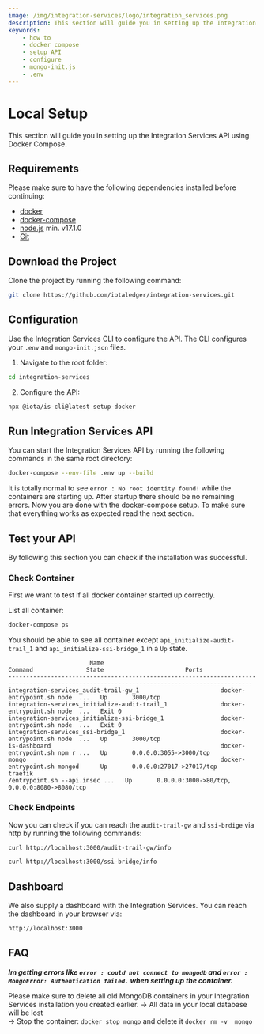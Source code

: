 ```yaml
---
image: /img/integration-services/logo/integration_services.png
description: This section will guide you in setting up the Integration Service API using Docker Compose.
keywords:
    - how to
    - docker compose
    - setup API
    - configure
    - mongo-init.js
    - .env
---
```


# Local Setup

This section will guide you in setting up the Integration Services API using Docker Compose.

## Requirements

Please make sure to have the following dependencies installed before continuing:

-   [docker](https://docs.docker.com/get-docker/)
-   [docker-compose](https://docs.docker.com/compose/install/)
-   [node.js](https://nodejs.org/) min. v17.1.0
-   [Git](https://git-scm.com/book/en/v2/Getting-Started-Installing-Git)

## Download the Project

Clone the project by running the following command:

```bash
git clone https://github.com/iotaledger/integration-services.git
```

## Configuration

Use the Integration Services CLI to configure the API. The CLI configures your `.env` and `mongo-init.json` files.

1. Navigate to the root folder:

```bash
cd integration-services
```

2. Configure the API:

```bash
npx @iota/is-cli@latest setup-docker
```

## Run Integration Services API

You can start the Integration Services API by running the following commands in the same root directory:

```bash
docker-compose --env-file .env up --build
```
It is totally normal to see `error : No root identity found!` while the containers are starting up. After startup there should be no remaining errors.
Now you are done with the docker-compose setup. To make sure that everything works as expected read the next section.

## Test your API

By following this section you can check if the installation was successful.

### Check Container

First we want to test if all docker container started up correctly.

List all container:

```bash
docker-compose ps
```

You should be able to see all container except `api_initialize-audit-trail_1` and `api_initialize-ssi-bridge_1` in a `Up` state.

```
                       Name                                     Command               State                       Ports                    
-------------------------------------------------------------------------------------------------------------------------------------------
integration-services_audit-trail-gw_1                       docker-entrypoint.sh node  ...   Up       3000/tcp                                    
integration-services_initialize-audit-trail_1               docker-entrypoint.sh node  ...   Exit 0                                               
integration-services_initialize-ssi-bridge_1                docker-entrypoint.sh node  ...   Exit 0                                               
integration-services_ssi-bridge_1                           docker-entrypoint.sh node  ...   Up       3000/tcp                                    
is-dashboard                                                docker-entrypoint.sh npm r ...   Up       0.0.0.0:3055->3000/tcp                      
mongo                                                       docker-entrypoint.sh mongod      Up       0.0.0.0:27017->27017/tcp                    
traefik                                                     /entrypoint.sh --api.insec ...   Up       0.0.0.0:3000->80/tcp, 0.0.0.0:8080->8080/tcp
```

### Check Endpoints

Now you can check if you can reach the `audit-trail-gw` and `ssi-brdige` via http by running the following commands:

```bash
curl http://localhost:3000/audit-trail-gw/info
```

```bash
curl http://localhost:3000/ssi-bridge/info
```

## Dashboard

We also supply a dashboard with the Integration Services. You can reach the dashboard in your browser via:

```bash
http://localhost:3000
```

## FAQ

***Im getting errors like `error : could not connect to mongodb` and  `error : MongoError: Authentication failed.` when setting up the container.***

Please make sure to delete all old MongoDB containers in your Integration Services installation you created earlier.
-> All data in your local database will be lost <br/>
-> Stop the container: `docker stop mongo` and delete it `docker rm -v  mongo`
